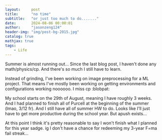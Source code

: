 ```yaml
---
layout:     post
title:      "no time"
subtitle:   "or just too much to do......."
date:       2024-08-06 00:00:01
author:     "jasonzeng124"
header-img: "img/post-bg-2015.jpg"
catalog: true
mathjax: true
tags:
    - Life
---
```


Summer is almost running out... Since the last blog post, I haven't done any math/physics/cp. And there's so much I still have to learn. 

Instead of grinding, I've been working on image preprocessing for a ML project. That means I've mostly been working on getting environments and configurations working noooooo. I miss cp :blobpat:

My school starts on the 29th of August, meaning I have roughly 3 weeks. And I had planned to finish all of Purcell at the beginning of the summer (lmao, 3/12 fr). And I still have all of summer HW to do. Looks like I'll just have to get more productive during the school year. But apush exists...

At this point I think it's pretty reasonable to say I won't finish what I planned for this year sadge. ig I don't have a chance for redeeming my 3-year F=ma fail streak...